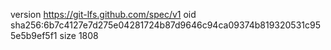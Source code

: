 version https://git-lfs.github.com/spec/v1
oid sha256:6b7c4127e7d275e04281724b87d9646c94ca09374b819320531c955e5b9ef5f1
size 1808
